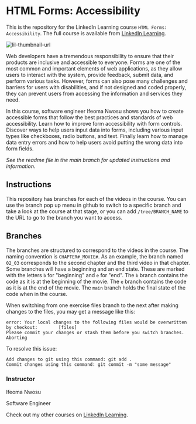 # HTML Forms: Accessibility
This is the repository for the LinkedIn Learning course `HTML Forms: Accessibility`. The full course is available from [LinkedIn Learning][lil-course-url].

![lil-thumbnail-url]

Web developers have a tremendous responsibility to ensure that their products are inclusive and accessible to everyone. Forms are one of the most common and important elements of web applications, as they allow users to interact with the system, provide feedback, submit data, and perform various tasks. However, forms can also pose many challenges and barriers for users with disabilities, and if not designed and coded properly, they can prevent users from accessing the information and services they need.</p><p>
In this course, software engineer Ifeoma Nwosu shows you how to create accessible forms that follow the best practices and standards of web accessibility. Learn how to improve form accessibility with form controls. Discover ways to help users input data into forms, including various input types like checkboxes, radio buttons, and text. Finally learn how to manage data entry errors and how to help users avoid putting the wrong data into form fields.

_See the readme file in the main branch for updated instructions and information._
## Instructions
This repository has branches for each of the videos in the course. You can use the branch pop up menu in github to switch to a specific branch and take a look at the course at that stage, or you can add `/tree/BRANCH_NAME` to the URL to go to the branch you want to access.

## Branches
The branches are structured to correspond to the videos in the course. The naming convention is `CHAPTER#_MOVIE#`. As an example, the branch named `02_03` corresponds to the second chapter and the third video in that chapter. 
Some branches will have a beginning and an end state. These are marked with the letters `b` for "beginning" and `e` for "end". The `b` branch contains the code as it is at the beginning of the movie. The `e` branch contains the code as it is at the end of the movie. The `main` branch holds the final state of the code when in the course.

When switching from one exercise files branch to the next after making changes to the files, you may get a message like this:

    error: Your local changes to the following files would be overwritten by checkout:        [files]
    Please commit your changes or stash them before you switch branches.
    Aborting

To resolve this issue:
	
    Add changes to git using this command: git add .
	Commit changes using this command: git commit -m "some message"

 ### Instructor

Ifeoma Nwosu

Software Engineer
                           

Check out my other courses on [LinkedIn Learning](https://www.linkedin.com/learning/instructors/ifeoma-nwosu?u=104).


[0]: # (Replace these placeholder URLs with actual course URLs)

[lil-course-url]: https://www.linkedin.com/learning/html-forms-accessibility
[lil-thumbnail-url]: https://media.licdn.com/dms/image/D560DAQHXPotL4VZwdQ/learning-public-crop_675_1200/0/1711408278458?e=2147483647&v=beta&t=IfWYpAUHzVE5QK9umqbdZjXg31TSJLvLoGiLh8PWBJI

